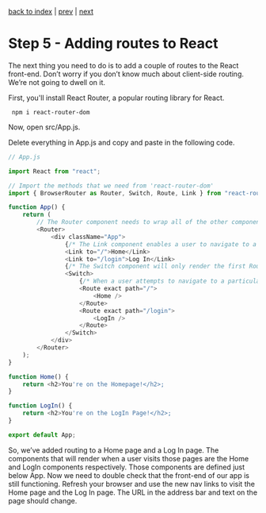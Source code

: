 <!-- @format -->

[back to index](/README.md) | [prev](/docs/4.md) | [next](/docs/6.md)

# Step 5 - Adding routes to React

The next thing you need to do is to add a couple of routes to the React front-end. Don’t worry if you don’t know much about client-side routing. We’re not going to dwell on it.

First, you'll install React Router, a popular routing library for React.

```
 npm i react-router-dom
```

Now, open src/App.js.

Delete everything in App.js and copy and paste in the following code.

```js
// App.js

import React from "react";

// Import the methods that we need from 'react-router-dom'
import { BrowserRouter as Router, Switch, Route, Link } from "react-router-dom";

function App() {
	return (
		// The Router component needs to wrap all of the other components
		<Router>
			<div className="App">
				{/* The Link component enables a user to navigate to a page without triggering a page refresh.  It also ensures that the browser's back and forward buttons will work, but using history.push() to push a new entry to history stack. */}
				<Link to="/">Home</Link>
				<Link to="/login">Log In</Link>
				{/* The Switch component will only render the first Route that matches the path the user wants to navigate to. Without it, clicking on the Home link above would render both the Home component and the LogIn component on the same page. */}
				<Switch>
					{/* When a user attempts to navigate to a particular route, Route will determine which component to render. Route takes a path attribute whose value is the route in question. Route can also take a component attribute to indicate what component to render, but in this case you've made the the component we want to render a child node to Route. */}
					<Route exact path="/">
						<Home />
					</Route>
					<Route exact path="/login">
						<LogIn />
					</Route>
				</Switch>
			</div>
		</Router>
	);
}

function Home() {
	return <h2>You're on the Homepage!</h2>;
}

function LogIn() {
	return <h2>You're on the LogIn Page!</h2>;
}

export default App;
```

So, we’ve added routing to a Home page and a Log In page. The components that will render when a user visits those pages are the Home and LogIn components respectively. Those components are defined just below App. Now we need to double check that the front-end of our app is still functioning. Refresh your browser and use the new nav links to visit the Home page and the Log In page. The URL in the address bar and text on the page should change.
